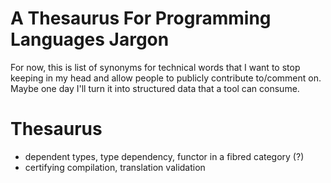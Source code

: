 A Thesaurus For Programming Languages Jargon
==

For now, this is list of synonyms for technical words that I want to stop
keeping in my head and allow people to publicly contribute to/comment on.
Maybe one day I'll turn it into structured data that a tool can consume.

Thesaurus
==

- dependent types, type dependency, functor in a fibred category (?) 
- certifying compilation, translation validation
